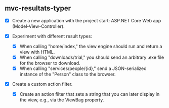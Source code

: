 ## mvc-resultats-typer

* [x] Create a new application with the project start: ASP.NET Core Web app (Model-View-Controller).

* [x] Experiment with different result types:

    * [x] When calling "home/index," the view engine should run and return a view with HTML.
    * [x] When calling "downloads/trial," you should send an arbitrary .exe file for the browser to download.
    * [x] When calling "services/people/{id}," send a JSON-serialized instance of the "Person" class to the browser.

* [x] Create a custom action filter.
    * [x] Create an action filter that sets a string that you can later display in the view, e.g., via the ViewBag property.
